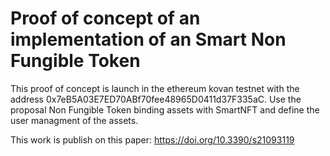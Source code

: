 # Proof of concept of an implementation of an Smart Non Fungible Token
This proof of concept is launch in the ethereum kovan testnet with the address 0x7eB5A03E7ED70ABf70fee48965D0411d37F335aC.
Use the proposal Non Fungible Token binding assets with SmartNFT and define the user managment of the assets.

This work is publish on this paper: https://doi.org/10.3390/s21093119
